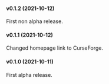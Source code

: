 #### v0.1.2 (2021-10-12)

First non alpha release.

#### v0.1.1 (2021-10-12)

Changed homepage link to CurseForge.

#### v0.1.0 (2021-10-11)

First alpha release.
